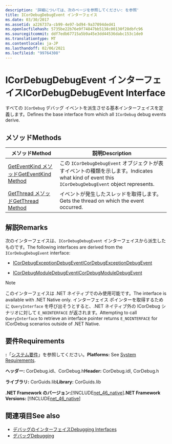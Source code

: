 ```yaml
---
description: '詳細については、次のページを参照してください: を参照'
title: ICorDebugDebugEvent インターフェイス
ms.date: 03/30/2017
ms.assetid: a226737a-cb99-4e97-bd94-9a37094ded41
ms.openlocfilehash: 5735be22b76e9f74847bb5138c00130f28dbfc96
ms.sourcegitcommit: ddf7edb67715a5b9a45e3dd44536dabc153c1de0
ms.translationtype: MT
ms.contentlocale: ja-JP
ms.lasthandoff: 02/06/2021
ms.locfileid: "99764308"
---
```

# <a name="icordebugdebugevent-interface"></a><span data-ttu-id="a614c-103">ICorDebugDebugEvent インターフェイス</span><span class="sxs-lookup"><span data-stu-id="a614c-103">ICorDebugDebugEvent Interface</span></span>

<span data-ttu-id="a614c-104">すべての `ICorDebug` デバッグ イベントを派生させる基本インターフェイスを定義します。</span><span class="sxs-lookup"><span data-stu-id="a614c-104">Defines the base interface from which all `ICorDebug` debug events derive.</span></span>  
  
## <a name="methods"></a><span data-ttu-id="a614c-105">メソッド</span><span class="sxs-lookup"><span data-stu-id="a614c-105">Methods</span></span>  
  
|<span data-ttu-id="a614c-106">メソッド</span><span class="sxs-lookup"><span data-stu-id="a614c-106">Method</span></span>|<span data-ttu-id="a614c-107">説明</span><span class="sxs-lookup"><span data-stu-id="a614c-107">Description</span></span>|  
|------------|-----------------|  
|[<span data-ttu-id="a614c-108">GetEventKind メソッド</span><span class="sxs-lookup"><span data-stu-id="a614c-108">GetEventKind Method</span></span>](icordebugdebugevent-geteventkind-method.md)|<span data-ttu-id="a614c-109">この `ICorDebugDebugEvent` オブジェクトが表すイベントの種類を示します。</span><span class="sxs-lookup"><span data-stu-id="a614c-109">Indicates what kind of event this `ICorDebugDebugEvent` object represents.</span></span>|  
|[<span data-ttu-id="a614c-110">GetThread メソッド</span><span class="sxs-lookup"><span data-stu-id="a614c-110">GetThread Method</span></span>](icordebugdebugevent-getthread-method.md)|<span data-ttu-id="a614c-111">イベントが発生したスレッドを取得します。</span><span class="sxs-lookup"><span data-stu-id="a614c-111">Gets the thread on which the event occurred.</span></span>|  
  
## <a name="remarks"></a><span data-ttu-id="a614c-112">解説</span><span class="sxs-lookup"><span data-stu-id="a614c-112">Remarks</span></span>  

 <span data-ttu-id="a614c-113">次のインターフェイスは、`ICorDebugDebugEvent` インターフェイスから派生したものです。</span><span class="sxs-lookup"><span data-stu-id="a614c-113">The following interfaces are derived from the `ICorDebugDebugEvent` interface:</span></span>  
  
- [<span data-ttu-id="a614c-114">ICorDebugExceptionDebugEvent</span><span class="sxs-lookup"><span data-stu-id="a614c-114">ICorDebugExceptionDebugEvent</span></span>](icordebugexceptiondebugevent-interface.md)  
  
- [<span data-ttu-id="a614c-115">ICorDebugModuleDebugEvent</span><span class="sxs-lookup"><span data-stu-id="a614c-115">ICorDebugModuleDebugEvent</span></span>](icordebugmoduledebugevent-interface.md)  
  
> [!NOTE]
> <span data-ttu-id="a614c-116">このインターフェイスは .NET ネイティブでのみ使用可能です。</span><span class="sxs-lookup"><span data-stu-id="a614c-116">The interface is available with .NET Native only.</span></span> <span data-ttu-id="a614c-117">インターフェイス ポインターを取得するために `QueryInterface` を呼び出そうとすると、.NET ネイティブ外の ICorDebug シナリオに対して `E_NOINTERFACE` が返されます。</span><span class="sxs-lookup"><span data-stu-id="a614c-117">Attempting to call `QueryInterface` to retrieve an interface pointer returns `E_NOINTERFACE` for ICorDebug scenarios outside of .NET Native.</span></span>  
  
## <a name="requirements"></a><span data-ttu-id="a614c-118">要件</span><span class="sxs-lookup"><span data-stu-id="a614c-118">Requirements</span></span>  

 <span data-ttu-id="a614c-119">**:**「[システム要件](../../get-started/system-requirements.md)」を参照してください。</span><span class="sxs-lookup"><span data-stu-id="a614c-119">**Platforms:** See [System Requirements](../../get-started/system-requirements.md).</span></span>  
  
 <span data-ttu-id="a614c-120">**ヘッダー:** CorDebug.idl、CorDebug.h</span><span class="sxs-lookup"><span data-stu-id="a614c-120">**Header:** CorDebug.idl, CorDebug.h</span></span>  
  
 <span data-ttu-id="a614c-121">**ライブラリ:** CorGuids.lib</span><span class="sxs-lookup"><span data-stu-id="a614c-121">**Library:** CorGuids.lib</span></span>  
  
 <span data-ttu-id="a614c-122">**.NET Framework のバージョン:**[!INCLUDE[net_46_native](../../../../includes/net-46-native-md.md)]</span><span class="sxs-lookup"><span data-stu-id="a614c-122">**.NET Framework Versions:** [!INCLUDE[net_46_native](../../../../includes/net-46-native-md.md)]</span></span>  
  
## <a name="see-also"></a><span data-ttu-id="a614c-123">関連項目</span><span class="sxs-lookup"><span data-stu-id="a614c-123">See also</span></span>

- [<span data-ttu-id="a614c-124">デバッグのインターフェイス</span><span class="sxs-lookup"><span data-stu-id="a614c-124">Debugging Interfaces</span></span>](debugging-interfaces.md)
- [<span data-ttu-id="a614c-125">デバッグ</span><span class="sxs-lookup"><span data-stu-id="a614c-125">Debugging</span></span>](index.md)
